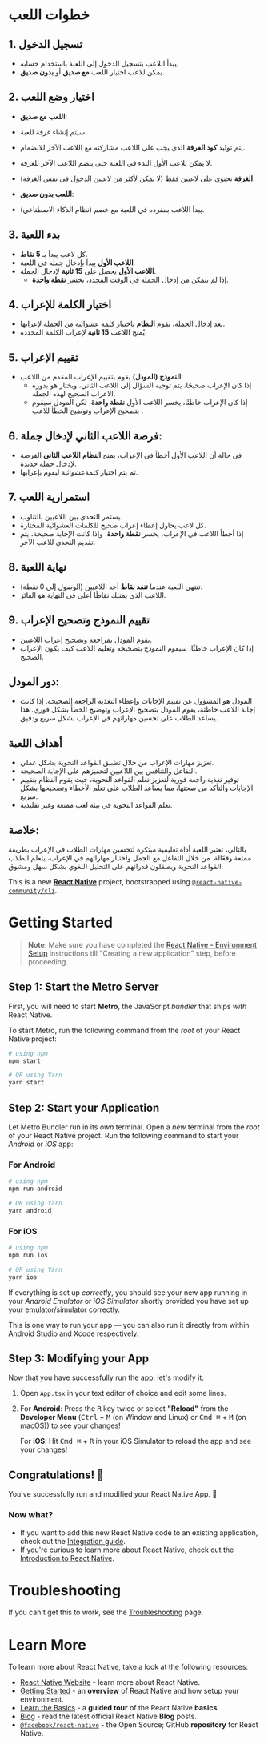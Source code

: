 # خطوات اللعب

## 1. تسجيل الدخول
- يبدأ اللاعب بتسجيل الدخول إلى اللعبة باستخدام حسابه.
- يمكن للاعب اختيار اللعب **مع صديق** أو **بدون صديق**.
  
## 2. اختيار وضع اللعب
- **اللعب مع صديق**:
 - سيتم إنشاء غرفة للعبة.
 - يتم توليد **كود الغرفة** الذي يجب على اللاعب مشاركته مع اللاعب الآخر للانضمام.
 - لا يمكن للاعب الأول البدء في اللعبة حتى ينضم اللاعب الآخر للغرفة.
 - **الغرفة** تحتوي على لاعبين فقط (لا يمكن لأكثر من لاعبين الدخول في نفس الغرفة).

- **اللعب بدون صديق**:
 - يبدأ اللاعب بمفرده في اللعبة مع خصم (نظام الذكاء الاصطناعي).

## 3. بدء اللعبة
- كل لاعب يبدأ بـ **5 نقاط**.
- **اللاعب الأول** يبدأ بإدخال جمله  في اللعبة.
- **اللاعب الأول** يحصل على **15 ثانية** لإدخال الجملة.
  - إذا لم يتمكن من إدخال الجملة في الوقت المحدد، يخسر **نقطة واحدة**.
  
## 4. اختيار الكلمة للإعراب
- بعد إدخال الجملة، يقوم **النظام** باختيار كلمة عشوائية من الجملة لإعرابها.
- يُمنح اللاعب **15 ثانية** لإعراب الكلمة المحددة.

## 5. تقييم الإعراب
- **النموذج (المودل)** يقوم بتقييم الإعراب المقدم من اللاعب:
  - إذا كان الإعراب صحيحًا، يتم توجيه السؤال إلى اللاعب الثاني، ويختار هو بدوره الاعراب الصحيح لهذه الجمله.
  - إذا كان الإعراب خاطئًا، يخسر اللاعب الأول **نقطة واحدة**، لكن المودل سيقوم بتصحيح الإعراب وتوضيح الخطأ للاعب .

 ## 6. فرصة اللاعب الثاني لإدخال جملة:
- في حالة أن اللاعب الأول أخطأ في الإعراب، يمنح **النظام** **اللاعب الثاني** الفرصة لإدخال جملة جديدة.
- ثم يتم اختيار كلمةعشوائية ليقوم بإعرابها.

## 7. استمرارية اللعب
- يستمر التحدي بين اللاعبين بالتناوب.
- كل لاعب يحاول إعطاء إعراب صحيح للكلمات العشوائية المختارة.
- إذا أخطأ اللاعب في الإعراب، يخسر **نقطة واحدة**، وإذا كانت الإجابة صحيحة، يتم تقديم التحدي للاعب الآخر.

## 8. نهاية اللعبة
- تنتهي اللعبة عندما **تنفد نقاط** أحد اللاعبين (الوصول إلى 0 نقطة).
- اللاعب الذي يمتلك نقاطًا أعلى في النهاية هو الفائز.


## 9. تقييم النموذج وتصحيح الإعراب
- يقوم المودل بمراجعة وتصحيح إعراب اللاعبين.
- إذا كان الإعراب خاطئًا، سيقوم النموذج بتصحيحه وتعليم اللاعب كيف يكون الإعراب الصحيح.

## دور المودل:
- المودل هو المسؤول عن تقييم الإجابات وإعطاء التغذية الراجعة الصحيحة. إذا كانت إجابة اللاعب خاطئة، يقوم المودل بتصحيح الإعراب وتوضيح الخطأ بشكل فوري. هذا يساعد الطلاب على تحسين مهاراتهم في الإعراب بشكل سريع ودقيق.

## أهداف اللعبة
- تعزيز مهارات الإعراب من خلال تطبيق القواعد النحوية بشكل عملي.
- التفاعل والتنافس بين اللاعبين لتحفيزهم على الإجابة الصحيحة.
- توفير تغذية راجعة فورية لتعزيز تعلم القواعد النحوية، حيث يقوم النظام بتقييم الإجابات والتأكد من صحتها، مما يساعد الطلاب على تعلم الأخطاء وتصحيحها بشكل سريع.
- تعلم القواعد النحوية في بيئة لعب ممتعة وغير تقليدية.


## خلاصة:
بالتالي، تعتبر اللعبة أداة تعليمية مبتكرة لتحسين مهارات الطلاب في الإعراب بطريقة ممتعة وفعّالة. من خلال التفاعل مع الجمل واختبار مهاراتهم في الإعراب، يتعلم الطلاب القواعد النحوية ويصقلون قدراتهم على التحليل اللغوي بشكل سهل ومشوق.





















This is a new [**React Native**](https://reactnative.dev) project, bootstrapped using [`@react-native-community/cli`](https://github.com/react-native-community/cli).

# Getting Started

>**Note**: Make sure you have completed the [React Native - Environment Setup](https://reactnative.dev/docs/environment-setup) instructions till "Creating a new application" step, before proceeding.

## Step 1: Start the Metro Server

First, you will need to start **Metro**, the JavaScript _bundler_ that ships _with_ React Native.

To start Metro, run the following command from the _root_ of your React Native project:

```bash
# using npm
npm start

# OR using Yarn
yarn start
```

## Step 2: Start your Application

Let Metro Bundler run in its _own_ terminal. Open a _new_ terminal from the _root_ of your React Native project. Run the following command to start your _Android_ or _iOS_ app:

### For Android

```bash
# using npm
npm run android

# OR using Yarn
yarn android
```

### For iOS

```bash
# using npm
npm run ios

# OR using Yarn
yarn ios
```

If everything is set up _correctly_, you should see your new app running in your _Android Emulator_ or _iOS Simulator_ shortly provided you have set up your emulator/simulator correctly.

This is one way to run your app — you can also run it directly from within Android Studio and Xcode respectively.

## Step 3: Modifying your App

Now that you have successfully run the app, let's modify it.

1. Open `App.tsx` in your text editor of choice and edit some lines.
2. For **Android**: Press the <kbd>R</kbd> key twice or select **"Reload"** from the **Developer Menu** (<kbd>Ctrl</kbd> + <kbd>M</kbd> (on Window and Linux) or <kbd>Cmd ⌘</kbd> + <kbd>M</kbd> (on macOS)) to see your changes!

   For **iOS**: Hit <kbd>Cmd ⌘</kbd> + <kbd>R</kbd> in your iOS Simulator to reload the app and see your changes!

## Congratulations! :tada:

You've successfully run and modified your React Native App. :partying_face:



### Now what?

- If you want to add this new React Native code to an existing application, check out the [Integration guide](https://reactnative.dev/docs/integration-with-existing-apps).
- If you're curious to learn more about React Native, check out the [Introduction to React Native](https://reactnative.dev/docs/getting-started).

# Troubleshooting

If you can't get this to work, see the [Troubleshooting](https://reactnative.dev/docs/troubleshooting) page.

# Learn More

To learn more about React Native, take a look at the following resources:

- [React Native Website](https://reactnative.dev) - learn more about React Native.
- [Getting Started](https://reactnative.dev/docs/environment-setup) - an **overview** of React Native and how setup your environment.
- [Learn the Basics](https://reactnative.dev/docs/getting-started) - a **guided tour** of the React Native **basics**.
- [Blog](https://reactnative.dev/blog) - read the latest official React Native **Blog** posts.
- [`@facebook/react-native`](https://github.com/facebook/react-native) - the Open Source; GitHub **repository** for React Native.

